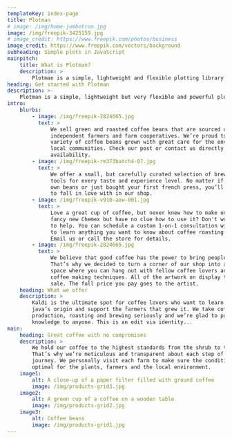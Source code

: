 ```yaml
---
templateKey: index-page
title: Plotman
# image: /img/home-jumbotron.jpg
image: /img/freepik-3425159.jpg
# image_credit: https://www.freepik.com/photos/business
image_credit: https://www.freepik.com/vectors/background
subheading: Simple plots in JavaScript
mainpitch:
    title: What is Plotman?
    description: >
        Plotman is a simple, lightweight and flexible plotting library in JavaScript - free and open source.
heading: Get started with Plotman
description: >-
    Plotman is a simple, lightweight but very flexible and powerful plotting library in JavaScript.
intro:
    blurbs:
        - image: /img/freepik-2824665.jpg
          text: >
              We sell green and roasted coffee beans that are sourced directly from
              independent farmers and farm cooperatives. We’re proud to offer a
              variety of coffee beans grown with great care for the environment and
              local communities. Check our post or contact us directly for current
              availability.
        - image: /img/freepik-rm373batch4-07.jpg
          text: >
              We offer a small, but carefully curated selection of brewing gear and
              tools for every taste and experience level. No matter if you roast your
              own beans or just bought your first french press, you’ll find a gadget
              to fall in love with in our shop.
        - image: /img/freepik-v910-aew-001.jpg
          text: >
              Love a great cup of coffee, but never knew how to make one? Bought a
              fancy new Chemex but have no clue how to use it? Don't worry, we’re here
              to help. You can schedule a custom 1-on-1 consultation with our baristas
              to learn anything you want to know about coffee roasting and brewing.
              Email us or call the store for details.
        - image: /img/freepik-2824665.jpg
          text: >
              We believe that good coffee has the power to bring people together.
              That’s why we decided to turn a corner of our shop into a cozy meeting
              space where you can hang out with fellow coffee lovers and learn about
              coffee making techniques. All of the artwork on display there is for
              sale. The full price you pay goes to the artist.
    heading: What we offer
    description: >
        Kaldi is the ultimate spot for coffee lovers who want to learn about their
        java’s origin and support the farmers that grew it. We take coffee
        production, roasting and brewing seriously and we’re glad to pass that
        knowledge to anyone. This is an edit via identity...
main:
    heading: Great coffee with no compromises
    description: >
        We hold our coffee to the highest standards from the shrub to the cup.
        That’s why we’re meticulous and transparent about each step of the coffee’s
        journey. We personally visit each farm to make sure the conditions are
        optimal for the plants, farmers and the local environment.
    image1:
        alt: A close-up of a paper filter filled with ground coffee
        image: /img/products-grid3.jpg
    image2:
        alt: A green cup of a coffee on a wooden table
        image: /img/products-grid2.jpg
    image3:
        alt: Coffee beans
        image: /img/products-grid1.jpg
---
```


